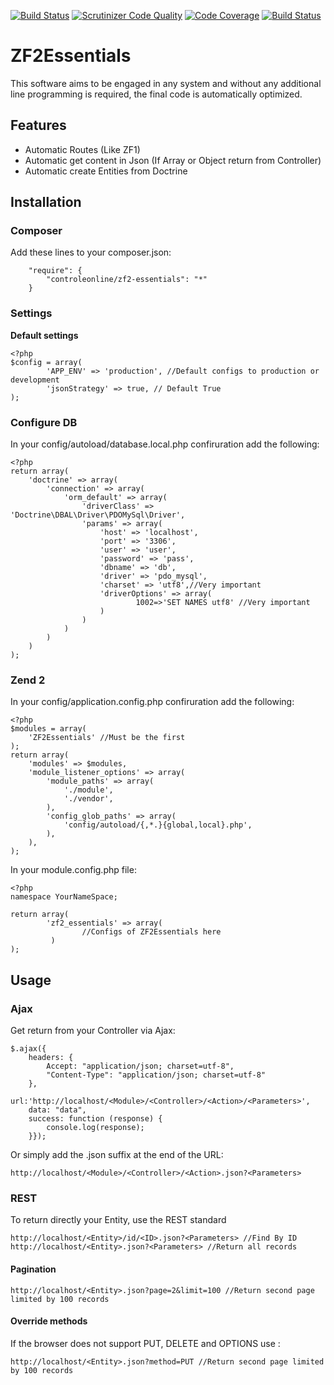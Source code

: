 [![Build Status](https://travis-ci.org/ControleOnline/zf2-essentials.svg)](https://travis-ci.org/ControleOnline/zf2-essentials)
[![Scrutinizer Code Quality](https://scrutinizer-ci.com/g/ControleOnline/zf2-essentials/badges/quality-score.png?b=master)](https://scrutinizer-ci.com/g/ControleOnline/zf2-essentials/)
[![Code Coverage](https://scrutinizer-ci.com/g/ControleOnline/zf2-essentials/badges/coverage.png?b=master)](https://scrutinizer-ci.com/g/ControleOnline/zf2-essentials/)
[![Build Status](https://scrutinizer-ci.com/g/ControleOnline/zf2-essentials/badges/build.png?b=master)](https://scrutinizer-ci.com/g/ControleOnline/zf2-essentials/)

# ZF2Essentials #

This software aims to be engaged in any system and without any additional line programming is required, the final code is automatically optimized.

## Features ##
* Automatic Routes (Like ZF1)
* Automatic get content in Json (If Array or Object return from Controller)
* Automatic create Entities from Doctrine

## Installation ##
### Composer ###
Add these lines to your composer.json:

```
    "require": {
        "controleonline/zf2-essentials": "*"        
    }

```


### Settings ###

**Default settings**
```
<?php
$config = array(
        'APP_ENV' => 'production', //Default configs to production or development      
        'jsonStrategy' => true, // Default True 
);
```

### Configure DB ###
In your config/autoload/database.local.php confiruration add the following:

```
<?php
return array(
    'doctrine' => array(
        'connection' => array(
            'orm_default' => array(
                'driverClass' => 'Doctrine\DBAL\Driver\PDOMySql\Driver',
                'params' => array(
                    'host' => 'localhost',
                    'port' => '3306',
                    'user' => 'user',
                    'password' => 'pass',
                    'dbname' => 'db',
                    'driver' => 'pdo_mysql',
                    'charset' => 'utf8',//Very important
                    'driverOptions' => array(
                            1002=>'SET NAMES utf8' //Very important
                    )
                )
            )
        )
    )
);
```


### Zend 2 ###
In your config/application.config.php confiruration add the following:

```
<?php
$modules = array(
    'ZF2Essentials' //Must be the first
);
return array(
    'modules' => $modules,
    'module_listener_options' => array(
        'module_paths' => array(
            './module',
            './vendor',
        ),
        'config_glob_paths' => array(
            'config/autoload/{,*.}{global,local}.php',
        ),
    ),
);
```
In your module.config.php file:

```
<?php
namespace YourNameSpace;

return array(
        'zf2_essentials' => array(
                //Configs of ZF2Essentials here
         )
);
```

## Usage ##

### Ajax ###
Get return from your Controller via Ajax:
```
$.ajax({
    headers: {
        Accept: "application/json; charset=utf-8",
        "Content-Type": "application/json; charset=utf-8"
    },
    url:'http://localhost/<Module>/<Controller>/<Action>/<Parameters>',
    data: "data",
    success: function (response) {
        console.log(response);
    }});
```
Or simply add the .json suffix at the end of the URL:
```
http://localhost/<Module>/<Controller>/<Action>.json?<Parameters>
```

### REST ###
To return directly your Entity, use the REST standard
```
http://localhost/<Entity>/id/<ID>.json?<Parameters> //Find By ID
http://localhost/<Entity>.json?<Parameters> //Return all records
```
#### Pagination ####
```
http://localhost/<Entity>.json?page=2&limit=100 //Return second page limited by 100 records
```
#### Override methods ####
If the browser does not support PUT, DELETE and OPTIONS use :
```
http://localhost/<Entity>.json?method=PUT //Return second page limited by 100 records
```